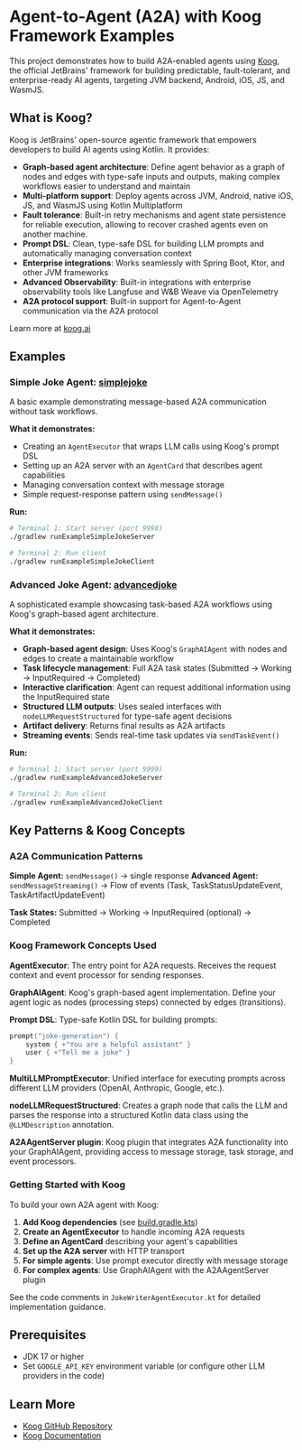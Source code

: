 # Agent-to-Agent (A2A) with Koog Framework Examples

This project demonstrates how to build A2A-enabled agents using [Koog](https://github.com/JetBrains/koog), the official JetBrains' framework for building predictable,
fault-tolerant, and enterprise-ready AI agents, targeting JVM backend, Android, iOS, JS, and WasmJS.

## What is Koog?

Koog is JetBrains' open-source agentic framework that empowers developers to build AI agents using Kotlin. It provides:

- **Graph-based agent architecture**: Define agent behavior as a graph of nodes and edges with type-safe inputs and outputs,
  making complex workflows easier to understand and maintain
- **Multi-platform support**: Deploy agents across JVM, Android, native iOS, JS, and WasmJS using Kotlin Multiplatform
- **Fault tolerance**: Built-in retry mechanisms and agent state persistence for reliable execution, allowing to recover
  crashed agents even on another machine.
- **Prompt DSL**: Clean, type-safe DSL for building LLM prompts and automatically managing conversation context
- **Enterprise integrations**: Works seamlessly with Spring Boot, Ktor, and other JVM frameworks
- **Advanced Observability**: Built-in integrations with enterprise observability tools like Langfuse and W&B Weave via OpenTelemetry
- **A2A protocol support**: Built-in support for Agent-to-Agent communication via the A2A protocol

Learn more at [koog.ai](https://koog.ai/)

## Examples

### Simple Joke Agent: [simplejoke](./src/main/kotlin/ai/koog/example/simplejoke)

A basic example demonstrating message-based A2A communication without task workflows.

**What it demonstrates:**
- Creating an `AgentExecutor` that wraps LLM calls using Koog's prompt DSL
- Setting up an A2A server with an `AgentCard` that describes agent capabilities
- Managing conversation context with message storage
- Simple request-response pattern using `sendMessage()`

**Run:**
```bash
# Terminal 1: Start server (port 9998)
./gradlew runExampleSimpleJokeServer

# Terminal 2: Run client
./gradlew runExampleSimpleJokeClient
```

### Advanced Joke Agent: [advancedjoke](./src/main/kotlin/ai/koog/example/advancedjoke)

A sophisticated example showcasing task-based A2A workflows using Koog's graph-based agent architecture.

**What it demonstrates:**
- **Graph-based agent design**: Uses Koog's `GraphAIAgent` with nodes and edges to create a maintainable workflow
- **Task lifecycle management**: Full A2A task states (Submitted → Working → InputRequired → Completed)
- **Interactive clarification**: Agent can request additional information using the InputRequired state
- **Structured LLM outputs**: Uses sealed interfaces with `nodeLLMRequestStructured` for type-safe agent decisions
- **Artifact delivery**: Returns final results as A2A artifacts
- **Streaming events**: Sends real-time task updates via `sendTaskEvent()`

**Run:**
```bash
# Terminal 1: Start server (port 9999)
./gradlew runExampleAdvancedJokeServer

# Terminal 2: Run client
./gradlew runExampleAdvancedJokeClient
```

## Key Patterns & Koog Concepts

### A2A Communication Patterns

**Simple Agent:** `sendMessage()` → single response
**Advanced Agent:** `sendMessageStreaming()` → Flow of events (Task, TaskStatusUpdateEvent, TaskArtifactUpdateEvent)

**Task States:** Submitted → Working → InputRequired (optional) → Completed

### Koog Framework Concepts Used

**AgentExecutor**: The entry point for A2A requests. Receives the request context and event processor for sending responses.

**GraphAIAgent**: Koog's graph-based agent implementation. Define your agent logic as nodes (processing steps) connected by edges (transitions).

**Prompt DSL**: Type-safe Kotlin DSL for building prompts:
```kotlin
prompt("joke-generation") {
    system { +"You are a helpful assistant" }
    user { +"Tell me a joke" }
}
```

**MultiLLMPromptExecutor**: Unified interface for executing prompts across different LLM providers (OpenAI, Anthropic, Google, etc.).

**nodeLLMRequestStructured**: Creates a graph node that calls the LLM and parses the response into a structured Kotlin data class using the `@LLMDescription` annotation.

**A2AAgentServer plugin**: Koog plugin that integrates A2A functionality into your GraphAIAgent, providing access to message storage, task storage, and event processors.

### Getting Started with Koog

To build your own A2A agent with Koog:

1. **Add Koog dependencies** (see [build.gradle.kts](./build.gradle.kts))
2. **Create an AgentExecutor** to handle incoming A2A requests
3. **Define an AgentCard** describing your agent's capabilities
4. **Set up the A2A server** with HTTP transport
5. **For simple agents**: Use prompt executor directly with message storage
6. **For complex agents**: Use GraphAIAgent with the A2AAgentServer plugin

See the code comments in `JokeWriterAgentExecutor.kt` for detailed implementation guidance.

## Prerequisites

- JDK 17 or higher
- Set `GOOGLE_API_KEY` environment variable (or configure other LLM providers in the code)

## Learn More

- [Koog GitHub Repository](https://github.com/JetBrains/koog)
- [Koog Documentation](https://koog.ai/)
